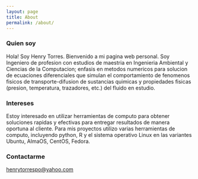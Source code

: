 ```yaml
---
layout: page
title: About
permalink: /about/
---
```


### Quien soy

Hola! Soy Henry Torres. Bienvenido a mi pagina web personal. Soy Ingeniero de profesion con estudios de maestria en Ingenieria Ambiental y Ciencias de la Computacion; enfasis en metodos numericos para solucion de ecuaciones diferenciales que simulan el comportamiento de fenomenos fisicos de transporte-difusion de sustancias quimicas y propiedades fisicas (presion, temperatura, trazadores, etc.) del fluido en estudio.

### Intereses

Estoy interesado en utilizar herramientas de computo para obtener soluciones rapidas y efectivas para entregar resultados de manera oportuna al cliente. Para mis proyectos utilizo varias herramientas de computo, incluyendo python, R y el sistema operativo Linux en las variantes Ubuntu, AlmaOS, CentOS, Fedora.

### Contactarme

[henrytorrespo@yahoo.com](mailto:henrytorrespo@yahoo.com)
